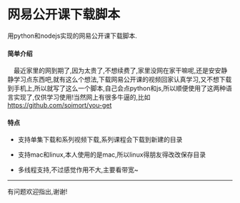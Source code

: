 # 网易公开课下载脚本

用python和nodejs实现的网易公开课下载脚本.

#### 简单介绍

&emsp;最近家里的网到期了,因为太贵了,不想续费了,家里没网在家干嘛呢,还是安安静静学习点东西吧,就有这么个想法,下载网易公开课的视频回家认真学习,又不想下载到手机上,所以就写了这么一个脚本,自己会点python和js,所以顺便使用了这两种语言实现了,仅供学习使用!当然网上有很多牛逼的,比如 https://github.com/soimort/you-get

#### 特点

* 支持单集下载和系列视频下载,系列课程会下载到新建的目录

* 支持mac和linux,本人使用的是mac,所以linux得朋友得改改保存目录

* 多线程支持,不过感觉作用不大,主要看带宽~

---

有问题欢迎指出,谢谢!
